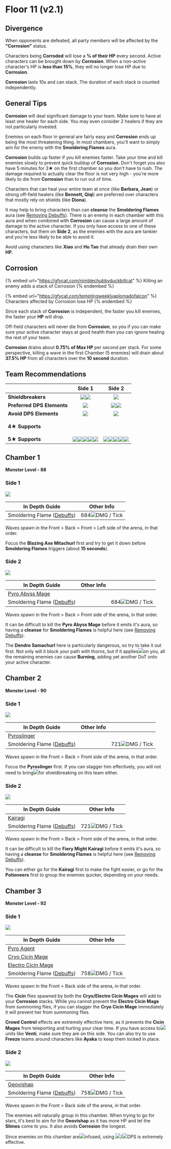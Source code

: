 # Floor 11 (v2.1)

## Divergence

When opponents are defeated, all party members will be affected by the **"Corrosion"** status.

Characters being **Corroded** will lose a **% of their HP** every second. Active characters can be brought down by **Corrosion**. When a non-active character's HP is **less than 15%**, they will no longer lose HP due to **Corrosion**.

**Corrosion** lasts 10s and can stack. The duration of each stack is counted independently.

## General Tips

**Corrosion** will deal significant damage to your team. Make sure to have at least one healer for each side. You may even consider 2 healers if they are not particularly invested.

Enemies on each floor in general are fairly easy and **Corrosion** ends up being the most threatening thing. In most chambers, you'll want to simply aim for the enemy with the **Smoldering Flames** aura.

**Corrosion** builds up faster if you kill enemies faster. Take your time and kill enemies slowly to prevent quick buildup of **Corrosion**. Don't forget you also have 5 minutes for 3★ on the first chamber so you don't have to rush. The damage required to actually clear the floor is not very high - you're more likely to die from **Corrosion** than to run out of time.

Characters that can heal your entire team at once (like **Barbara, Jean**) or strong off-field healers (like **Bennett, Qiqi**) are preferred over characters that mostly rely on shields (like **Diona**).

It may help to bring characters than can **cleanse** the **Smoldering Flames** aura (see [Removing Debuffs](../../mechanics/debuffs/removing-debuffs.md)). There is an enemy in each chamber with this aura and when combined with **Corrosion** can cause a large amount of damage to the active character. If you only have access to one of these characters, but them on **Side 2**, as the enemies with the aura are tankier and you're less likely to be able to avoid it.

Avoid using characters like **Xiao** and **Hu Tao** that already drain their own **HP.**

## Corrosion

{% embed url="https://gfycat.com/nimblechubbyduckbillcat" %}
Killing an enemy adds a stack of Corrosion
{% endembed %}

{% embed url="https://gfycat.com/temptingweeklyaplomadofalcon" %}
Characters affected by Corrosion lose HP
{% endembed %}

Since each stack of **Corrosion** is independent, the faster you kill enemies, the faster your **HP** will drop.

Off-field characters will never die from **Corrosion**, so you if you can make sure your active character stays at good health then you can ignore healing the rest of your team.

**Corrosion** drains about **0.75% of Max HP** per second per stack. For some perspective, killing a wave in the first Chamber (5 enemies) will drain about **37.5% HP** from all characters over the **10 second** duration.

## Team Recommendations

|                            |                                                                                                                                                                                                                                                                     Side 1                                                                                                                                                                                                                                                                     |                                                                                                                                                                                                                                                                     Side 2                                                                                                                                                                                                                                                                     |
| -------------------------- | :--------------------------------------------------------------------------------------------------------------------------------------------------------------------------------------------------------------------------------------------------------------------------------------------------------------------------------------------------------------------------------------------------------------------------------------------------------------------------------------------------------------------------------------------: | :--------------------------------------------------------------------------------------------------------------------------------------------------------------------------------------------------------------------------------------------------------------------------------------------------------------------------------------------------------------------------------------------------------------------------------------------------------------------------------------------------------------------------------------------: |
| **Shieldbreakers**         |                                                                                                                                                                                                                               ![](../../.gitbook/assets/pyro_small.png)![](../../.gitbook/assets/hydro_small.png)                                                                                                                                                                                                                              |                                                                                                                                                                                                                                                   ![](../../.gitbook/assets/hydro_small.png)                                                                                                                                                                                                                                                   |
| **Preferred DPS Elements** |                                                                                                                                                                                                                                                  ![](../../.gitbook/assets/physical_small.png)                                                                                                                                                                                                                                                 |                                                                                                                                                                                                                               ![](../../.gitbook/assets/hydro_small.png)![](../../.gitbook/assets/cryo_small.png)                                                                                                                                                                                                                              |
| **Avoid DPS Elements**     |                                                                                                                                                                                                                                                    ![](../../.gitbook/assets/pyro_small.png)                                                                                                                                                                                                                                                   |                                                                                                                                                                                                                                                    ![](../../.gitbook/assets/pyro_small.png)                                                                                                                                                                                                                                                   |
| **4**★ **Supports**        | <p><img src="../../.gitbook/assets/ui_avataricon_bennett.png" alt=""><img src="../../.gitbook/assets/ui_avataricon_barbara.png" alt=""><img src="../../.gitbook/assets/ui_avataricon_noelle.png" alt=""></p><p><img src="https://firebasestorage.googleapis.com/v0/b/gitbook-28427.appspot.com/o/assets%2F-MVAGyyACcSzyzfmgy7f%2F-Mjm0CePos8cEafW8zqs%2F-MijIm9U88XaoHKE6Quo%2FUI_AvatarIcon_Sayu.png?alt=media&#x26;token=c05c46e0-c654-47d8-84d8-83f1d54586b2" alt=""><img src="../../.gitbook/assets/ui_avataricon_sucrose.png" alt=""></p> | <p><img src="../../.gitbook/assets/ui_avataricon_bennett.png" alt=""><img src="../../.gitbook/assets/ui_avataricon_barbara.png" alt=""><img src="../../.gitbook/assets/ui_avataricon_noelle.png" alt=""></p><p><img src="https://firebasestorage.googleapis.com/v0/b/gitbook-28427.appspot.com/o/assets%2F-MVAGyyACcSzyzfmgy7f%2F-Mjm0CePos8cEafW8zqs%2F-MijIm9U88XaoHKE6Quo%2FUI_AvatarIcon_Sayu.png?alt=media&#x26;token=c05c46e0-c654-47d8-84d8-83f1d54586b2" alt=""><img src="../../.gitbook/assets/ui_avataricon_sucrose.png" alt=""></p> |
| **5★ Supports**            |                                                                                                                                           ![](../../.gitbook/assets/ui_avataricon_kokomi.png)![](../../.gitbook/assets/ui_avataricon_qiqi.png)![](../../.gitbook/assets/ui_avataricon_jean.png)![](../../.gitbook/assets/ui_avataricon_kazuha.png)![](../../.gitbook/assets/ui_avataricon_venti.png)                                                                                                                                           |                                                                                                                                            ![](../../.gitbook/assets/ui_avataricon_kokomi.png)![](../../.gitbook/assets/ui_avataricon_mona.png)![](../../.gitbook/assets/ui_avataricon_qiqi.png)![](../../.gitbook/assets/ui_avataricon_jean.png)![](../../.gitbook/assets/ui_avataricon_kazuha.png)                                                                                                                                           |

## Chamber 1

**Monster Level - 88**

### Side 1

![](../../.gitbook/assets/11-1-1v21.png)

| **In Depth Guide**                                     | Other Info                                             |
| ------------------------------------------------------ | ------------------------------------------------------ |
| Smoldering Flame ([Debuffs](../../mechanics/debuffs/)) | 684![](../../.gitbook/assets/pyro_small.png)DMG / Tick |

Waves spawn in the Front > Back > Front > Left side of the arena, in that order.

Focus the **Blazing Axe Mitachurl** first and try to get it down before **Smoldering Flames** triggers (about **15 seconds**).

### Side 2

![](../../.gitbook/assets/11-1-2v21.png)

| **In Depth Guide**                                               | Other Info |                                                        |
| ---------------------------------------------------------------- | ---------- | ------------------------------------------------------ |
| [Pyro Abyss Mage](../../monsters/abyss-order/pyro-abyss-mage.md) |            |                                                        |
| Smoldering Flame ([Debuffs](../../mechanics/debuffs/))           |            | 684![](../../.gitbook/assets/pyro_small.png)DMG / Tick |

Waves spawn in the Front > Back > Front side of the arena, in that order.

It can be difficult to kill the **Pyro Abyss Mage** before it emits it's aura, so having a **cleanse** for **Smoldering Flames** is helpful here (see [Removing Debuffs](../../mechanics/debuffs/removing-debuffs.md)). 

The **Dendro Samachurl** here is particularly dangerous, so try to take it out first. Not only will it block your path with thorns, but if it applies![](../../.gitbook/assets/dendro_small.png)on you, all the remaining enemies can cause **Burning**, adding yet another DoT onto your active character.

## Chamber 2

**Monster Level - 90**

### Side 1

![](../../.gitbook/assets/11-2-1v21.png)

| **In Depth Guide**                                     | Other Info |                                                        |
| ------------------------------------------------------ | ---------- | ------------------------------------------------------ |
| [Pyroslinger](../../monsters/fatui/pyroslinger.md)     |            |                                                        |
| Smoldering Flame ([Debuffs](../../mechanics/debuffs/)) |            | 721![](../../.gitbook/assets/pyro_small.png)DMG / Tick |

Waves spawn in the Front > Back > Front side of the arena, in that order.

Focus the **Pyroslinger** first. If you can stagger him effectively, you will not need to bring![](../../.gitbook/assets/hydro_small.png)for shieldbreaking on this team either.

### Side 2

![](../../.gitbook/assets/11-2-2v21.png)

| **In Depth Guide**                                     | Other Info                                             |
| ------------------------------------------------------ | ------------------------------------------------------ |
| [Kairagi](../../monsters/untitled/kairagi.md)          |                                                        |
| Smoldering Flame ([Debuffs](../../mechanics/debuffs/)) | 721![](../../.gitbook/assets/pyro_small.png)DMG / Tick |

Waves spawn in the Front > Back > Front side of the arena, in that order.

It can be difficult to kill the **Fiery Might Kairagi** before it emits it's aura, so having a **cleanse** for **Smoldering Flames** is helpful here (see [Removing Debuffs](../../mechanics/debuffs/removing-debuffs.md)).

You can either go for the **Kairagi** first to make the fight easier, or go for the **Potioneers** first to group the enemies quicker, depending on your needs.

## Chamber 3

**Monster Level - 92**

### Side 1

![](../../.gitbook/assets/11-3-1v21.png)

| **In Depth Guide**                                               | Other Info                                             |
| ---------------------------------------------------------------- | ------------------------------------------------------ |
| [Pyro Agent](../../monsters/fatui/pyro-agent.md)                 |                                                        |
| [Cryo Cicin Mage](../../monsters/fatui/cryo-cicin-mage.md)       |                                                        |
| [Electro Cicin Mage](../../monsters/fatui/electro-cicin-mage.md) |                                                        |
| Smoldering Flame ([Debuffs](../../mechanics/debuffs/))           | 758![](../../.gitbook/assets/pyro_small.png)DMG / Tick |

Waves spawn in the Front > Back side of the arena, in that order.

The **Cicin** flies spawned by both the **Cryo/Electro Cicin Mages** will add to your **Corrosion** stacks. While you cannot prevent the **Electro Cicin Mage** from summoning flies, if you can stagger the **Cryo Cicin Mage** immediately it will prevent her from summoning flies.

**Crowd Control** effects are extremely effective here, as it prevents the **Cicin Mages** from teleporting and hurting your clear time. If you have access to![](../../.gitbook/assets/anemo_small.png)units like **Venti**, make sure they are on this side. You can also try to use **Freeze** teams around characters like **Ayaka** to keep them locked in place.

### Side 2

![](../../.gitbook/assets/11-3-2v21.png)

| **In Depth Guide**                                     | Other Info                                             |
| ------------------------------------------------------ | ------------------------------------------------------ |
| [Geovishap](../../monsters/animals/geovishap.md)       |                                                        |
| Smoldering Flame ([Debuffs](../../mechanics/debuffs/)) | 758![](../../.gitbook/assets/pyro_small.png)DMG / Tick |

Waves spawn in the Front > Back side of the arena, in that order.

The enemies will naturally group in this chamber. When trying to go for stars, it's best to aim for the **Geovishap** as it has more HP and let the **Slimes** come to you. It also avoids **Corrosion** the longest.

Since enemies on this chamber are![](../../.gitbook/assets/pyro_small.png)infused, using ![](../../.gitbook/assets/hydro_small.png)/![](../../.gitbook/assets/cryo_small.png)DPS is extremely effective.

